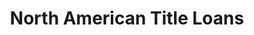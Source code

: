---
title: "North American Title Loans"
url: /greenville/north-american-title-loans/
shop: Leiher
---
